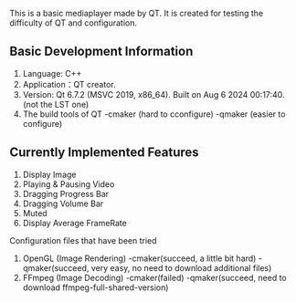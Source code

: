 This is a basic mediaplayer made by QT. It is created for testing the difficulty of QT and configuration. 

Basic Development Information
-
1. Language: C++
2. Application：QT creator. 
3. Version: Qt 6.7.2 (MSVC 2019, x86_64). Built on Aug 6 2024 00:17:40. (not the LST one)
4. The build tools of QT
-cmaker (hard to cconfigure)
-qmaker (easier to configure)

Currently Implemented Features
-
1. Display Image
3. Playing & Pausing Video
4. Dragging Progress Bar
5. Dragging Volume Bar
6. Muted
7. Display Average FrameRate

Configuration files that have been tried
1. OpenGL (Image Rendering)
-cmaker(succeed, a little bit hard)
-qmaker(succeed, very easy, no need to download additional files)
2. FFmpeg (Image Decoding)
-cmaker(failed)
-qmaker(succeed, need to download ffmpeg-full-shared-version)
